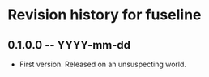 # Revision history for fuseline

## 0.1.0.0 -- YYYY-mm-dd

* First version. Released on an unsuspecting world.
